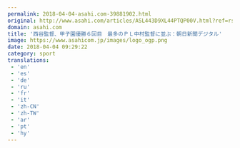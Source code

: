 ```yaml
---
permalink: 2018-04-04-asahi.com-39881902.html
original: http://www.asahi.com/articles/ASL443D9XL44PTQP00V.html?ref=rss
domain: asahi.com
title: '西谷監督、甲子園優勝６回目　最多のＰＬ中村監督に並ぶ：朝日新聞デジタル'
image: https://www.asahicom.jp/images/logo_ogp.png
date: 2018-04-04 09:29:22
category: sport
translations: 
 - 'en'
 - 'es'
 - 'de'
 - 'ru'
 - 'fr'
 - 'it'
 - 'zh-CN'
 - 'zh-TW'
 - 'ar'
 - 'pt'
 - 'hy'
---
```


